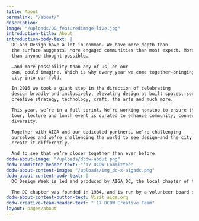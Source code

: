 ```yaml
---
title: About
permalink: "/about/"
description: 
image: "/uploads/OG_featuredimage-live.jpg"
introduction-title: About
introduction-body-text: | 
  DC and Design have a lot in common. We have more depth than
  the surface suggests. More engaged communities than most expect. More originality
  than anyone thought possible…

  …and more possibility than any of us, on our
  own, could imagine. Which is why every year we come together—bringing the whole
  city into our fold. 

  In 2016 we took a giant step in the direction of celebrating
  design broadly and inclusively, elevating design as built spaces, social impact,
  creative strategy, technology, craft, the arts and much more.

  This year, we’re in a full sprint. We’re working nonstop to ensure that every workshop, panel, studio
  tour, lecture and lunch event is curated to enhance community, connectivity, and
  diversity.

  Together with AIGA and our dedicated partners, we’re challenging
  ourselves and we’re challenging the world to see design—and the city in which we
  create it—differently.

  And to see that we’re closer together than ever before.
dcdw-about-image: "/uploads/dcdw-about.png"
dcdw-committee-header-text: "‘17 DCDW Committee"
dcdw-about-content-image: "/uploads/img_dc-x-aigadc.png"
dcdw-about-content-body-text: |
  DC Design Week is led and produced by AIGA DC, the local chapter of the professional association for design. AIGA advances design as a professional craft, strategic advancement, and vital cultural force.

  The DC chapter was founded in 1984, and is run by a volunteer board of directors. With over 1,230 members, AIGA DC is the fifth largest and one of the oldest chapters in the nation. We strive to cultivate, connect and celebrate the diverse work and people that make up our DC creative community.
dcdw-about-content-button-text: Visit aiga.org
dcdw-creative-team-header-text: "‘17 DCDW Creative Team"
layout: pages/about
---
```


